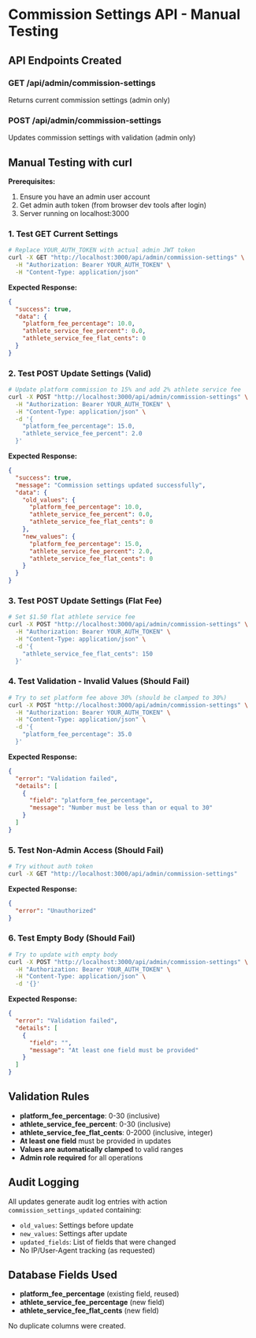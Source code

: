 # Commission Settings API - Manual Testing

## API Endpoints Created

### GET /api/admin/commission-settings
Returns current commission settings (admin only)

### POST /api/admin/commission-settings  
Updates commission settings with validation (admin only)

## Manual Testing with curl

**Prerequisites:**
1. Ensure you have an admin user account
2. Get admin auth token (from browser dev tools after login)
3. Server running on localhost:3000

### 1. Test GET Current Settings

```bash
# Replace YOUR_AUTH_TOKEN with actual admin JWT token
curl -X GET "http://localhost:3000/api/admin/commission-settings" \
  -H "Authorization: Bearer YOUR_AUTH_TOKEN" \
  -H "Content-Type: application/json"
```

**Expected Response:**
```json
{
  "success": true,
  "data": {
    "platform_fee_percentage": 10.0,
    "athlete_service_fee_percent": 0.0,
    "athlete_service_fee_flat_cents": 0
  }
}
```

### 2. Test POST Update Settings (Valid)

```bash
# Update platform commission to 15% and add 2% athlete service fee
curl -X POST "http://localhost:3000/api/admin/commission-settings" \
  -H "Authorization: Bearer YOUR_AUTH_TOKEN" \
  -H "Content-Type: application/json" \
  -d '{
    "platform_fee_percentage": 15.0,
    "athlete_service_fee_percent": 2.0
  }'
```

**Expected Response:**
```json
{
  "success": true,
  "message": "Commission settings updated successfully",
  "data": {
    "old_values": {
      "platform_fee_percentage": 10.0,
      "athlete_service_fee_percent": 0.0,
      "athlete_service_fee_flat_cents": 0
    },
    "new_values": {
      "platform_fee_percentage": 15.0,
      "athlete_service_fee_percent": 2.0,
      "athlete_service_fee_flat_cents": 0
    }
  }
}
```

### 3. Test POST Update Settings (Flat Fee)

```bash
# Set $1.50 flat athlete service fee
curl -X POST "http://localhost:3000/api/admin/commission-settings" \
  -H "Authorization: Bearer YOUR_AUTH_TOKEN" \
  -H "Content-Type: application/json" \
  -d '{
    "athlete_service_fee_flat_cents": 150
  }'
```

### 4. Test Validation - Invalid Values (Should Fail)

```bash
# Try to set platform fee above 30% (should be clamped to 30%)
curl -X POST "http://localhost:3000/api/admin/commission-settings" \
  -H "Authorization: Bearer YOUR_AUTH_TOKEN" \
  -H "Content-Type: application/json" \
  -d '{
    "platform_fee_percentage": 35.0
  }'
```

**Expected Response:**
```json
{
  "error": "Validation failed",
  "details": [
    {
      "field": "platform_fee_percentage",
      "message": "Number must be less than or equal to 30"
    }
  ]
}
```

### 5. Test Non-Admin Access (Should Fail)

```bash
# Try without auth token
curl -X GET "http://localhost:3000/api/admin/commission-settings"
```

**Expected Response:**
```json
{
  "error": "Unauthorized"
}
```

### 6. Test Empty Body (Should Fail)

```bash
# Try to update with empty body
curl -X POST "http://localhost:3000/api/admin/commission-settings" \
  -H "Authorization: Bearer YOUR_AUTH_TOKEN" \
  -H "Content-Type: application/json" \
  -d '{}'
```

**Expected Response:**
```json
{
  "error": "Validation failed",
  "details": [
    {
      "field": "",
      "message": "At least one field must be provided"
    }
  ]
}
```

## Validation Rules

- **platform_fee_percentage**: 0-30 (inclusive)
- **athlete_service_fee_percent**: 0-30 (inclusive)  
- **athlete_service_fee_flat_cents**: 0-2000 (inclusive, integer)
- **At least one field** must be provided in updates
- **Values are automatically clamped** to valid ranges
- **Admin role required** for all operations

## Audit Logging

All updates generate audit log entries with action `commission_settings_updated` containing:
- `old_values`: Settings before update
- `new_values`: Settings after update  
- `updated_fields`: List of fields that were changed
- No IP/User-Agent tracking (as requested)

## Database Fields Used

- **platform_fee_percentage** (existing field, reused)
- **athlete_service_fee_percentage** (new field)
- **athlete_service_fee_flat_cents** (new field)

No duplicate columns were created.